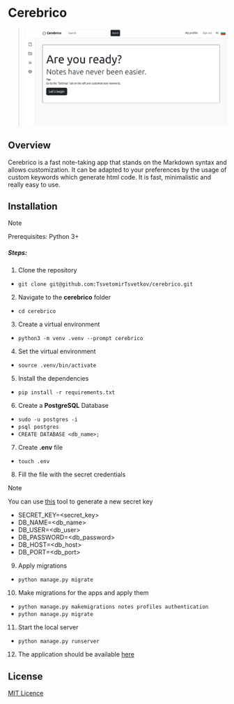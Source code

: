 # Cerebrico

> ![Cerebrico Index page](docs/images/landing_logged_in_en.png)

## Overview
Cerebrico is a fast note-taking app that stands on the Markdown syntax and allows customization. 
It can be adapted to your preferences by the usage of custom keywords which generate html code.
It is fast, minimalistic and really easy to use.

## Installation

> [!NOTE]  
> Prerequisites:
> Python 3+

##### Steps:

1. Clone the repository
- `git clone git@github.com:TsvetomirTsvetkov/cerebrico.git`
2. Navigate to the __cerebrico__ folder
- `cd cerebrico`
3. Create a virtual environment
- `python3 -m venv .venv --prompt cerebrico`
4. Set the virtual environment
- `source .venv/bin/activate`
5. Install the dependencies
- `pip install -r requirements.txt`
6. Create a __PostgreSQL__ Database
- `sudo -u postgres -i`
- `psql postgres`
- `CREATE DATABASE <db_name>;`
7. Create __.env__ file
- `touch .env`
8. Fill the file with the secret credentials
> [!NOTE]  
> You can use [this](https://www.miniwebtool.com/django-secret-key-generator/) tool to generate a new secret key 
- SECRET_KEY=\<secret_key\>
- DB_NAME=\<db_name\>
- DB_USER=\<db_user\>
- DB_PASSWORD=\<db_password\>
- DB_HOST=\<db_host\>
- DB_PORT=\<db_port\>
9. Apply migrations
- `python manage.py migrate`
10. Make migrations for the apps and apply them
- `python manage.py makemigrations notes profiles authentication`
- `python manage.py migrate`
11. Start the local server
- `python manage.py runserver`
12. The application should be available [here](http://127.0.0.1:8000/)


## License

[MIT Licence](LICENSE)
